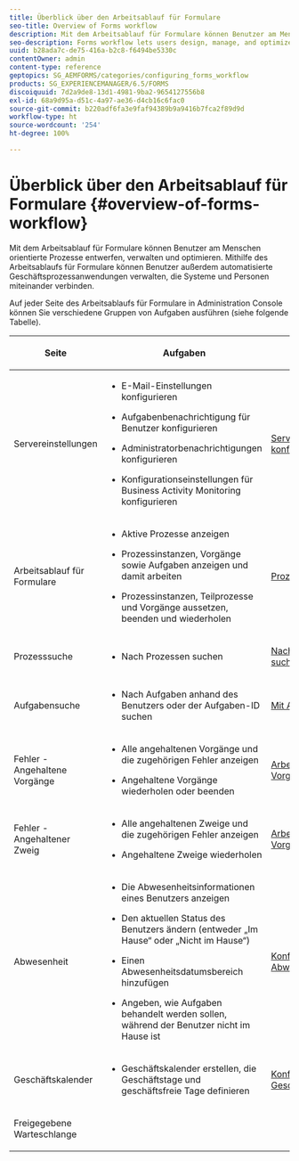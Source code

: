 ```yaml
---
title: Überblick über den Arbeitsablauf für Formulare
seo-title: Overview of Forms workflow
description: Mit dem Arbeitsablauf für Formulare können Benutzer am Menschen orientierte Prozesse entwerfen, verwalten und optimieren. Mithilfe des Arbeitsablaufs für Formulare können Benutzer außerdem automatisierte Geschäftsprozessanwendungen verwalten, die Systeme und Personen miteinander verbinden.
seo-description: Forms workflow lets users design, manage, and optimize human-centric processes. Using forms workflow, users can also manage automated business-process applications that connect systems and people.
uuid: b28ada7c-de75-416a-b2c8-f6494be5330c
contentOwner: admin
content-type: reference
geptopics: SG_AEMFORMS/categories/configuring_forms_workflow
products: SG_EXPERIENCEMANAGER/6.5/FORMS
discoiquuid: 7d2a9de8-13d1-4981-9ba2-9654127556b8
exl-id: 68a9d95a-d51c-4a97-ae36-d4cb16c6fac0
source-git-commit: b220adf6fa3e9faf94389b9a9416b7fca2f89d9d
workflow-type: ht
source-wordcount: '254'
ht-degree: 100%

---
```


# Überblick über den Arbeitsablauf für Formulare {#overview-of-forms-workflow}

Mit dem Arbeitsablauf für Formulare können Benutzer am Menschen orientierte Prozesse entwerfen, verwalten und optimieren. Mithilfe des Arbeitsablaufs für Formulare können Benutzer außerdem automatisierte Geschäftsprozessanwendungen verwalten, die Systeme und Personen miteinander verbinden.

Auf jeder Seite des Arbeitsablaufs für Formulare in Administration Console können Sie verschiedene Gruppen von Aufgaben ausführen (siehe folgende Tabelle).

<table>
 <thead>
  <tr>
   <th><p>Seite</p></th>
   <th><p>Aufgaben</p></th>
   <th><p>Siehe</p></th>
  </tr>
 </thead>
 <tbody>
  <tr>
   <td><p>Servereinstellungen</p></td>
   <td>
    <ul>
     <li><p>E-Mail-Einstellungen konfigurieren</p></li>
     <li><p>Aufgabenbenachrichtigung für Benutzer konfigurieren</p></li>
     <li><p>Administratorbenachrichtigungen konfigurieren</p></li>
     <li><p>Konfigurationseinstellungen für Business Activity Monitoring konfigurieren </p></li>
    </ul></td>
   <td><p><a href="/help/forms/using/admin-help/configuring-server-settings.md#configuring-server-settings">Servereinstellungen konfigurieren</a></p></td>
  </tr>
  <tr>
   <td><p>Arbeitsablauf für Formulare</p></td>
   <td>
    <ul>
     <li><p>Aktive Prozesse anzeigen</p></li>
     <li><p>Prozessinstanzen, Vorgänge sowie Aufgaben anzeigen und damit arbeiten</p></li>
     <li><p>Prozessinstanzen, Teilprozesse und Vorgänge aussetzen, beenden und wiederholen</p></li>
    </ul></td>
   <td><p><a href="/help/forms/using/admin-help/processes.md#managing-processes">Prozesse verwalten</a></p></td>
  </tr>
  <tr>
   <td><p>Prozesssuche</p></td>
   <td>
    <ul>
     <li><p>Nach Prozessen suchen</p></li>
    </ul></td>
   <td><p><a href="/help/forms/using/admin-help/searching-process-instances.md#searching-for-process-instances">Nach Prozessinstanzen suchen</a></p></td>
  </tr>
  <tr>
   <td><p>Aufgabensuche</p></td>
   <td>
    <ul>
     <li><p>Nach Aufgaben anhand des Benutzers oder der Aufgaben-ID suchen</p></li>
    </ul></td>
   <td><p><a href="/help/forms/using/admin-help/tasks.md#working-with-tasks">Mit Aufgaben arbeiten</a></p></td>
  </tr>
  <tr>
   <td><p>Fehler - Angehaltene Vorgänge</p></td>
   <td>
    <ul>
     <li><p>Alle angehaltenen Vorgänge und die zugehörigen Fehler anzeigen</p></li>
     <li><p>Angehaltene Vorgänge wiederholen oder beenden</p></li>
    </ul></td>
   <td><p><a href="/help/forms/using/admin-help/stalled-operations-branches.md#working-with-stalled-operations-and-branches">Arbeiten mit angehaltenen Vorgängen und Zweigen</a></p></td>
  </tr>
  <tr>
   <td><p>Fehler - Angehaltener Zweig</p></td>
   <td>
    <ul>
     <li><p>Alle angehaltenen Zweige und die zugehörigen Fehler anzeigen</p></li>
     <li><p>Angehaltene Zweige wiederholen</p></li>
    </ul></td>
   <td><p><a href="/help/forms/using/admin-help/stalled-operations-branches.md#working-with-stalled-operations-and-branches">Arbeiten mit angehaltenen Vorgängen und Zweigen</a></p></td>
  </tr>
  <tr>
   <td><p>Abwesenheit</p></td>
   <td>
    <ul>
     <li><p>Die Abwesenheitsinformationen eines Benutzers anzeigen</p></li>
     <li><p>Den aktuellen Status des Benutzers ändern (entweder „Im Hause“ oder „Nicht im Hause“)</p></li>
     <li><p>Einen Abwesenheitsdatumsbereich hinzufügen </p></li>
     <li><p>Angeben, wie Aufgaben behandelt werden sollen, während der Benutzer nicht im Hause ist</p></li>
    </ul></td>
   <td><p><a href="/help/forms/using/admin-help/configuring-out-office-settings.md#configuring-out-of-office-settings">Konfigurieren von Abwesenheitseinstellungen</a></p></td>
  </tr>
  <tr>
   <td><p>Geschäftskalender</p></td>
   <td>
    <ul>
     <li><p>Geschäftskalender erstellen, die Geschäftstage und geschäftsfreie Tage definieren</p></li>
    </ul></td>
   <td><p><a href="/help/forms/using/admin-help/configuring-business-calendars.md#configuring-business-calendars">Konfigurieren von Geschäftskalendern</a></p></td>
  </tr>
  <tr>
   <td><p>Freigegebene Warteschlange</p></td>
   <td><p></p></td>
   <td><p></p></td>
  </tr>
 </tbody>
</table>

